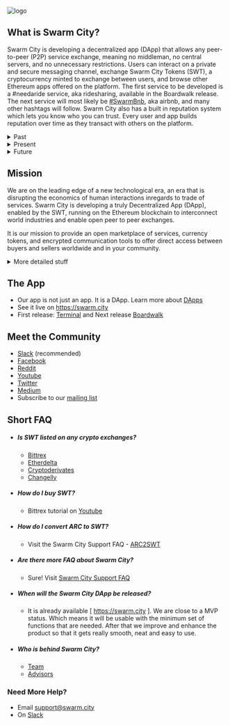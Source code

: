 ![logo](https://cloud.githubusercontent.com/assets/17633374/25299052/33dc2a9c-26c9-11e7-95a4-e0356d2a680c.jpg)


## What is Swarm City?

Swarm City is developing a decentralized app (DApp) that allows any peer-to-peer (P2P) service exchange, meaning no middleman, no central servers, and no unnecessary restrictions. Users can interact on a private and secure messaging channel, exchange Swarm City Tokens (SWT), a cryptocurrency minted to exchange between users, and browse other Ethereum apps offered on the platform. The first service to be developed is a #needaride service, aka ridesharing, available in the Boardwalk release. The next service will most likely be [#SwarmBnb](https://https://swarmbnb.com), aka airbnb, and many other hashtags will follow. Swarm City also has a built in reputation system which lets you know who you can trust. Every user and app builds reputation over time as they transact with others on the platform.


<details><summary>Past</summary>
* Originally known as Arcade City. We have [evolved](https://press.swarm.city/forking-a-brand-cde5de87d46a)  
* We became more decentralized. [Learn more](https://press.swarm.city/happy-new-year-a52f80043cc7#.uco0arcyo)  
</details>


<details><summary>Present</summary>
* Growing [global community](https://queenbeesc.github.io/NeedARide/) networks 
* Fast pace developers
* MVP release coming soon
* Beta testing on every sprint release
* Follow project developments: [Terminal](https://press.swarm.city/launch-swarm-city-terminal-f32a8264d98f#.87579vodh)   
* Visit the Swarm City [Terminal](https://swarm.city) - create an account, exchange ARC for SWT, send & receive SWT
</details>


<details><summary>Future</summary>
* [Boardwalk](https://press.swarm.city/swarm-city-boardwalk-overview-9a362f19411f#.8pruqahmj)  
* Even bigger community  
* More services  
</details>


## Mission

We are on the leading edge of a new technological era, an era that is disrupting the economics of human interactions inregards to trade of services. Swarm City is developing a truly Decentralized App (DApp), enabled by the SWT, running on the Ethereum blockchain to interconnect world industries and enable open peer to peer exchanges.

It is our mission to provide an open marketplace of services, currency tokens, and encrypted communication tools to offer direct access between buyers and sellers worldwide and in your community.


<details><summary>More detailed stuff</summary>
* Our code is hosted on [Github](https://github.com/swarmcity)
* Token exchange [whitepaper](https://github.com/swarmcity/sc-token/blob/master/token-exchange-miniwhitepaper.md)
* Project [roadmap](https://press.swarm.city/unmistakably-swarm-city-9522606f88) - the ultimate plan
* Interested in coding? [learn more](https://dappsforbeginners.wordpress.com/)
</details>


## The App  

* Our app is not just an app. It is a DApp. Learn more about [DApps](http://ethereum.stackexchange.com/questions/383/what-is-a-dapp) 
* See it live on https://swarm.city
* First release: [Terminal](https://queenbeesc.github.io/swarm.city-Terminal/) and Next release [Boardwalk](https://queenbeesc.github.io/swarm.city-Boardwalk/)

## Meet the Community

* [Slack](https://slackinvite.swarm.city/) (recommended)
* [Facebook](https://www.facebook.com/SwarmCityDApp/)
* [Reddit](https://www.reddit.com/r/SwarmCity/)
* [Youtube](https://www.youtube.com/channel/UCsHBWn_ytZ3xdMbTyYe5Ifg/videos)
* [Twitter](https://twitter.com/SwarmCityDApp)
* [Medium](https://press.swarm.city/about)
* Subscribe to our [mailing list](http://eepurl.com/cH1485)

## Short FAQ

* ##### Is SWT listed on any crypto exchanges? 
    * [Bittrex](https://bittrex.com/Market/Index?MarketName=BTC-SWT)
    * [Etherdelta](https://etherdelta.github.io/#SWT-ETH)
    * [Cryptoderivates](https://cryptoderivatives.market/token/SWT)
    * [Changelly](https://changelly.com)

* ##### How do I buy SWT? 
    * Bittrex tutorial on [Youtube](https://www.youtube.com/watch?v=CJIOeYI-e7o)

* ##### How do I convert ARC to SWT?
  * Visit the Swarm City Support FAQ - [ARC2SWT](https://swarmcitysupport.github.io/FAQ/#arc-to-swt-token-exchange)

* ##### Are there more FAQ about Swarm City?
  * Sure! Visit [Swarm City Support FAQ](https://swarmcitysupport.github.io/FAQ/)
    
* ##### When will the Swarm City DApp be released?
  * It is already available [ https://swarm.city ]. We are close to a MVP status. Which means it will be usable with the minimum set of functions that are needed. After that we improve and enhance the product so that it gets really smooth, neat and easy to use. 

* ##### Who is behind Swarm City?
  * [Team](https://getactivein.swarm.city/)  
  * [Advisors](https://advisors.swarm.city/)

### Need More Help?

* Email support@swarm.city
* On [Slack](https://swarmcity.slack.com/messages/support/)
